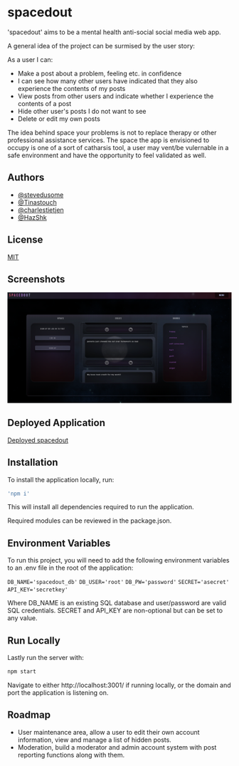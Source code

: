 
# spacedout

'spacedout' aims to be a mental health anti-social social media web app.

A general idea of the project can be surmised by the user story:

As a user I can:
- Make a post about a problem, feeling etc. in confidence
- I can see how many other users have indicated that they also experience the contents of my posts
- View posts from other users and indicate whether I experience the contents of a post
- Hide other user's posts I do not want to see
- Delete or edit my own posts

The idea behind space your problems is not to replace therapy or other professional assistance services. 
The space the app is envisioned to occupy is one of a sort of catharsis tool, a user may vent/be vulernable in a safe environment and have the opportunity to feel validated as well.


## Authors

- [@stevedusome](https://www.github.com/stevedusome)
- [@Tinastouch](https://github.com/Tinastouch)
- [@charlestietjen](https://www.github.com/charlestietjen)
- [@HazShk](https://github.com/HazShk)
## License

[MIT](https://choosealicense.com/licenses/mit/)


## Screenshots

![App Screenshot](./img/project-ss.png)


## Deployed Application

[Deployed spacedout](https://spaced-problems.herokuapp.com/)
## Installation

To install the application locally, run:

```bash
'npm i'
``` 
This will install all dependencies required to run the application.

Required modules can be reviewed in the package.json.
## Environment Variables

To run this project, you will need to add the following environment variables to an .env file in the root of the application:

`DB_NAME='spacedout_db'`
`DB_USER='root'`
`DB_PW='password'`
`SECRET='asecret'`
`API_KEY='secretkey'`

Where DB_NAME is an existing SQL database and user/password are valid SQL credentials. SECRET and API_KEY are non-optional but can be set to any value.


## Run Locally

Lastly run the server with:

```bash
npm start
```

Navigate to either http://localhost:3001/ if running locally, or the domain and port the application is listening on. 
## Roadmap

- User maintenance area, allow a user to edit their own account information, view and manage a list of hidden posts.
- Moderation, build a moderator and admin account system with post reporting functions along with them.
